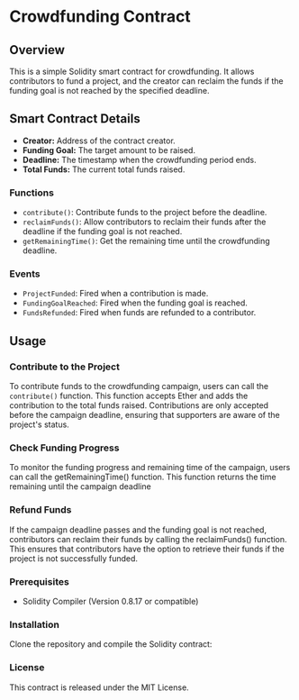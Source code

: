 # Crowdfunding Contract

## Overview

This is a simple Solidity smart contract for crowdfunding. It allows contributors to fund a project, and the creator can reclaim the funds if the funding goal is not reached by the specified deadline.

## Smart Contract Details

- **Creator:** Address of the contract creator.
- **Funding Goal:** The target amount to be raised.
- **Deadline:** The timestamp when the crowdfunding period ends.
- **Total Funds:** The current total funds raised.

### Functions

- `contribute()`: Contribute funds to the project before the deadline.
- `reclaimFunds()`: Allow contributors to reclaim their funds after the deadline if the funding goal is not reached.
- `getRemainingTime()`: Get the remaining time until the crowdfunding deadline.

### Events

- `ProjectFunded`: Fired when a contribution is made.
- `FundingGoalReached`: Fired when the funding goal is reached.
- `FundsRefunded`: Fired when funds are refunded to a contributor.

## Usage

### Contribute to the Project

To contribute funds to the crowdfunding campaign, users can call the `contribute()` function. This function accepts Ether and adds the contribution to the total funds raised. Contributions are only accepted before the campaign deadline, ensuring that supporters are aware of the project's status.

### Check Funding Progress

To monitor the funding progress and remaining time of the campaign, users can call the getRemainingTime() function. This function returns the time remaining until the campaign deadline

### Refund Funds

If the campaign deadline passes and the funding goal is not reached, contributors can reclaim their funds by calling the reclaimFunds() function. This ensures that contributors have the option to retrieve their funds if the project is not successfully funded.

### Prerequisites

- Solidity Compiler (Version 0.8.17 or compatible)

### Installation

Clone the repository and compile the Solidity contract:

### License
This contract is released under the MIT License.